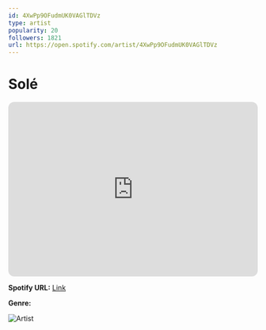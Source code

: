```yaml
---
id: 4XwPp9OFudmUK0VAGlTDVz
type: artist
popularity: 20
followers: 1821
url: https://open.spotify.com/artist/4XwPp9OFudmUK0VAGlTDVz
---
```

# Solé

<iframe style="border-radius:12px" src="https://open.spotify.com/embed/artist/4XwPp9OFudmUK0VAGlTDVz" width="100%" height="352" frameBorder="0" allowfullscreen="" allow="autoplay; clipboard-write; encrypted-media; fullscreen; picture-in-picture" loading="lazy"></iframe>

**Spotify URL:** [Link](https://open.spotify.com/artist/4XwPp9OFudmUK0VAGlTDVz)

**Genre:** 

![Artist](https://i.scdn.co/image/ab6761610000e5eb507761becac234c82dd072bb)
